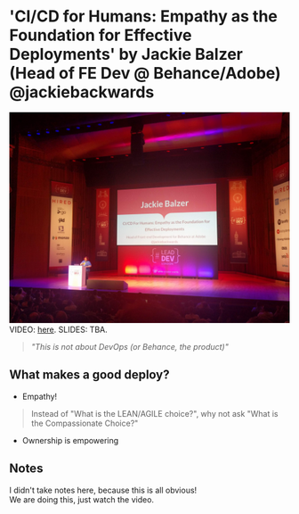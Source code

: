 # 'CI/CD for Humans: Empathy as the Foundation for Effective Deployments' by Jackie Balzer (Head of FE Dev @ Behance/Adobe) @jackiebackwards

![Jackie Balzer Introduction](img/09_JackieBalzer.jpg "Jackie Balzer introduction")
VIDEO: [here](https://www.youtube.com/watch?v=eB1P6GjXvuQ&list=PLBzScQzZ83I_VX8zgmLqIfma_kJs3RRmu&index=13&t=0s). SLIDES: TBA.

> _"This is not about DevOps (or Behance, the product)"_

## What makes a good deploy?

- Empathy!
> Instead of "What is the LEAN/AGILE choice?", why not ask "What is the Compassionate Choice?"
- Ownership is empowering

## Notes

I didn't take notes here, because this is all obvious! \
We are doing this, just watch the video.